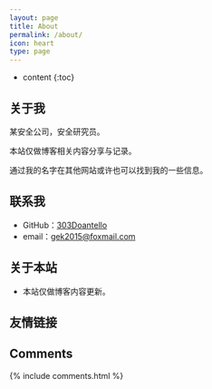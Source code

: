```yaml
---
layout: page
title: About
permalink: /about/
icon: heart
type: page
---
```


* content
{:toc}

## 关于我

某安全公司，安全研究员。

本站仅做博客相关内容分享与记录。

通过我的名字在其他网站或许也可以找到我的一些信息。


## 联系我

* GitHub：[303Doantello](https://github.com/shellcodes)
* email：gek2015@foxmail.com

## 关于本站
* 本站仅做博客内容更新。

## 友情链接


## Comments

{% include comments.html %}
